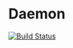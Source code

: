 # Daemon

[![Build Status](https://travis-ci.org/iMega/daemon.svg?branch=master)](https://travis-ci.org/iMega/daemon)
